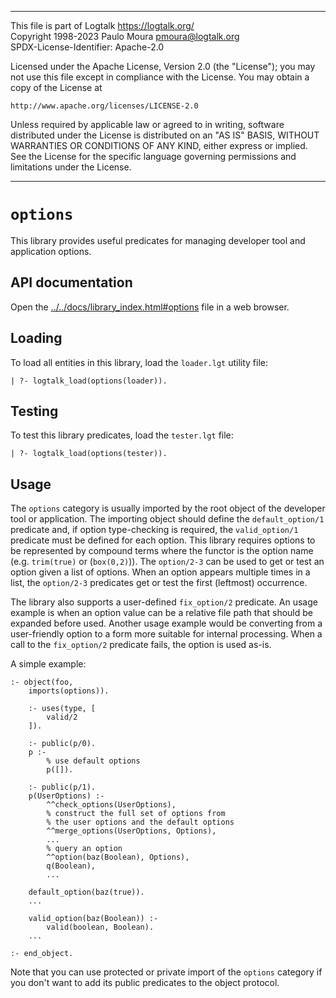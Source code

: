 ________________________________________________________________________

This file is part of Logtalk <https://logtalk.org/>  
Copyright 1998-2023 Paulo Moura <pmoura@logtalk.org>  
SPDX-License-Identifier: Apache-2.0

Licensed under the Apache License, Version 2.0 (the "License");
you may not use this file except in compliance with the License.
You may obtain a copy of the License at

    http://www.apache.org/licenses/LICENSE-2.0

Unless required by applicable law or agreed to in writing, software
distributed under the License is distributed on an "AS IS" BASIS,
WITHOUT WARRANTIES OR CONDITIONS OF ANY KIND, either express or implied.
See the License for the specific language governing permissions and
limitations under the License.
________________________________________________________________________


``options``
===========

This library provides useful predicates for managing developer tool and
application options.

API documentation
-----------------

Open the [../../docs/library_index.html#options](../../docs/library_index.html#options)
file in a web browser.

Loading
-------

To load all entities in this library, load the `loader.lgt` utility file:

	| ?- logtalk_load(options(loader)).

Testing
-------

To test this library predicates, load the `tester.lgt` file:

	| ?- logtalk_load(options(tester)).

Usage
-----

The ``options`` category is usually imported by the root object of the
developer tool or application. The importing object should define the
``default_option/1`` predicate and, if option type-checking is required,
the ``valid_option/1`` predicate must be defined for each option. This
library requires options to be represented by compound terms where the
functor is the option name (e.g. ``trim(true)`` or (``box(0,2)``)).
The ``option/2-3`` can be used to get or test an option given a list of
options. When an option appears multiple times in a list, the ``option/2-3``
predicates get or test the first (leftmost) occurrence.

The library also supports a user-defined ``fix_option/2`` predicate.
An usage example is when an option value can be a relative file path
that should be expanded before used. Another usage example would be
converting from a user-friendly option to a form more suitable for
internal processing. When a call to the ``fix_option/2`` predicate
fails, the option is used as-is.

A simple example:

	:- object(foo,
	    imports(options)).
	
	    :- uses(type, [
	        valid/2
	    ]).

	    :- public(p/0).
		p :-
			% use default options
			p([]).
	
	    :- public(p/1).
	    p(UserOptions) :-
			^^check_options(UserOptions),
			% construct the full set of options from
			% the user options and the default options
	        ^^merge_options(UserOptions, Options),
	        ...
			% query an option
	        ^^option(baz(Boolean), Options),
	        q(Boolean),
	        ...
	
	    default_option(baz(true)).
		...

	    valid_option(baz(Boolean)) :-
	        valid(boolean, Boolean).
		...

	:- end_object.

Note that you can use protected or private import of the ``options``
category if you don't want to add its public predicates to the object
protocol.
